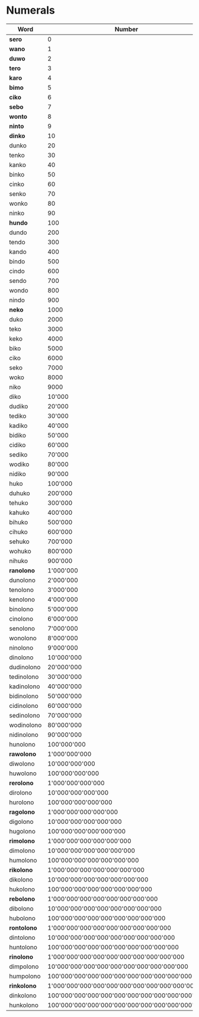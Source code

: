 # Numerals

| Word | Number |
|-----| --------|
| **sero** | 0 |
| **wano** | 1 |
| **duwo** | 2 |
| **tero** | 3 |
| **karo** | 4 |
| **bimo** | 5 |
| **ciko** | 6 |
| **sebo** | 7 |
| **wonto** | 8 |
| **ninto** | 9 |
| **dinko** | 10 |
| dunko | 20 |
| tenko | 30 |
| kanko | 40 |
| binko | 50 |
| cinko | 60 |
| senko | 70 |
| wonko | 80 |
| ninko | 90 |
| **hundo** | 100 |
| dundo | 200 |
| tendo | 300 |
| kando | 400 |
| bindo | 500 |
| cindo | 600 |
| sendo | 700 |
| wondo | 800 |
| nindo | 900 |
| **neko** | 1000 |
| duko | 2000 |
| teko | 3000 |
| keko | 4000 |
| biko | 5000 |
| ciko | 6000 |
| seko | 7000 |
| woko | 8000 |
| niko | 9000 |
| diko | 10'000 |
| dudiko | 20'000 |
| tediko | 30'000 |
| kadiko | 40'000 |
| bidiko | 50'000 |
| cidiko | 60'000 |
| sediko | 70'000 |
| wodiko | 80'000 |
| nidiko | 90'000 |
| huko | 100'000 |
| duhuko | 200'000 |
| tehuko | 300'000 |
| kahuko | 400'000 |
| bihuko | 500'000 |
| cihuko | 600'000 |
| sehuko | 700'000 |
| wohuko | 800'000 |
| nihuko | 900'000 |
| **ranolono** | 1'000'000 |
| dunolono | 2'000'000 |
| tenolono | 3'000'000 |
| kenolono | 4'000'000 |
| binolono | 5'000'000 |
| cinolono | 6'000'000 |
| senolono | 7'000'000 |
| wonolono | 8'000'000 |
| ninolono | 9'000'000 |
| dinolono | 10'000'000 |
| dudinolono | 20'000'000 |
| tedinolono | 30'000'000 |
| kadinolono | 40'000'000 |
| bidinolono | 50'000'000 |
| cidinolono | 60'000'000 |
| sedinolono | 70'000'000 |
| wodinolono | 80'000'000 |
| nidinolono | 90'000'000 |
| hunolono | 100'000'000 |
| **rawolono** | 1'000'000'000 |
| diwolono | 10'000'000'000 |
| huwolono | 100'000'000'000 |
| **rerolono** | 1'000'000'000'000 |
| dirolono | 10'000'000'000'000 |
| hurolono | 100'000'000'000'000 |
| **ragolono** | 1'000'000'000'000'000 |
| digolono | 10'000'000'000'000'000 |
| hugolono | 100'000'000'000'000'000 |
| **rimolono** | 1'000'000'000'000'000'000 |
| dimolono | 10'000'000'000'000'000'000 |
| humolono | 100'000'000'000'000'000'000 |
| **rikolono** | 1'000'000'000'000'000'000'000 |
| dikolono | 10'000'000'000'000'000'000'000 |
| hukolono | 100'000'000'000'000'000'000'000 |
| **rebolono** | 1'000'000'000'000'000'000'000'000 |
| dibolono | 10'000'000'000'000'000'000'000'000 |
| hubolono | 100'000'000'000'000'000'000'000'000 |
| **rontolono** | 1'000'000'000'000'000'000'000'000'000 |
| dintolono | 10'000'000'000'000'000'000'000'000'000 |
| huntolono | 100'000'000'000'000'000'000'000'000'000 |
| **rinolono** | 1'000'000'000'000'000'000'000'000'000'000 |
| dimpolono | 10'000'000'000'000'000'000'000'000'000'000 |
| humpolono | 100'000'000'000'000'000'000'000'000'000'000 |
| **rinkolono** | 1'000'000'000'000'000'000'000'000'000'000'000 |
| dinkolono | 100'000'000'000'000'000'000'000'000'000'000'000 |
| hunkolono | 100'000'000'000'000'000'000'000'000'000'000'000 |
